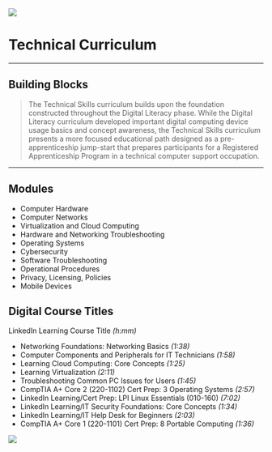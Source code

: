 <img src="../img/network.jpg">

# Technical Curriculum
---

## Building Blocks

> The Technical Skills curriculum builds upon the foundation constructed throughout the Digital Literacy phase. While the Digital Literacy curriculum developed important digital computing device usage basics and concept awareness, the Technical Skills curriculum presents a more focused educational path designed as a pre-apprenticeship jump-start that prepares participants for a Registered Apprenticeship Program in a technical computer support occupation.   

---
## Modules

- Computer Hardware
- Computer Networks
- Virtualization and Cloud Computing
- Hardware and Networking Troubleshooting
- Operating Systems
- Cybersecurity
- Software Troubleshooting
- Operational Procedures
- Privacy, Licensing, Policies
- Mobile Devices

## Digital Course Titles 
LinkedIn Learning Course Title *(h:mm)*

- Networking Foundations: Networking Basics *(1:38)*
- Computer Components and Peripherals for IT Technicians *(1:58)*
- Learning Cloud Computing: Core Concepts *(1:25)*
- Learning Virtualization *(2:11)*
- Troubleshooting Common PC Issues for Users *(1:45)*
- CompTIA A+ Core 2 (220-1102) Cert Prep: 3 Operating Systems *(2:57)*
- LinkedIn Learning/Cert Prep: LPI Linux Essentials (010-160) *(7:02)*
- LinkedIn Learning/IT Security Foundations: Core Concepts *(1:34)*
- LinkedIn Learning/IT Help Desk for Beginners *(2:03)*
- CompTIA A+ Core 1 (220-1101) Cert Prep: 8 Portable Computing *(1:36)*

<img src="../img/circuit_board.png">



